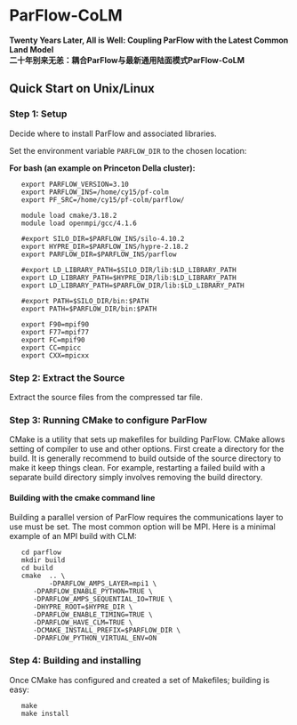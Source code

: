 # ParFlow-CoLM
**Twenty Years Later, All is Well: Coupling ParFlow with the Latest Common Land Model**  
**二十年别来无恙：耦合ParFlow与最新通用陆面模式ParFlow-CoLM**

## Quick Start on Unix/Linux

### Step 1: Setup

Decide where to install ParFlow and associated libraries.

Set the environment variable `PARFLOW_DIR` to the chosen location:

**For bash (an example on Princeton Della cluster):**

```shell
   export PARFLOW_VERSION=3.10
   export PARFLOW_INS=/home/cy15/pf-colm
   export PF_SRC=/home/cy15/pf-colm/parflow/

   module load cmake/3.18.2
   module load openmpi/gcc/4.1.6

   #export SILO_DIR=$PARFLOW_INS/silo-4.10.2
   export HYPRE_DIR=$PARFLOW_INS/hypre-2.18.2
   export PARFLOW_DIR=$PARFLOW_INS/parflow

   #export LD_LIBRARY_PATH=$SILO_DIR/lib:$LD_LIBRARY_PATH
   export LD_LIBRARY_PATH=$HYPRE_DIR/lib:$LD_LIBRARY_PATH
   export LD_LIBRARY_PATH=$PARFLOW_DIR/lib:$LD_LIBRARY_PATH

   #export PATH=$SILO_DIR/bin:$PATH
   export PATH=$PARFLOW_DIR/bin:$PATH

   export F90=mpif90
   export F77=mpif77
   export FC=mpif90
   export CC=mpicc
   export CXX=mpicxx
```   

### Step 2: Extract the Source

Extract the source files from the compressed tar file.

### Step 3: Running CMake to configure ParFlow

CMake is a utility that sets up makefiles for building ParFlow.  CMake
allows setting of compiler to use and other options.  First create a
directory for the build.  It is generally recommend to build outside
of the source directory to make it keep things clean.  For example,
restarting a failed build with a separate build directory simply
involves removing the build directory.

#### Building with the cmake command line

Building a parallel version of ParFlow requires the communications
layer to use must be set.  The most common option will be MPI.  Here
is a minimal example of an MPI build with CLM:

```shell
   cd parflow
   mkdir build
   cd build
   cmake  .. \
          -DPARFLOW_AMPS_LAYER=mpi1 \
	  -DPARFLOW_ENABLE_PYTHON=TRUE \
	  -DPARFLOW_AMPS_SEQUENTIAL_IO=TRUE \
	  -DHYPRE_ROOT=$HYPRE_DIR \
	  -DPARFLOW_ENABLE_TIMING=TRUE \
	  -DPARFLOW_HAVE_CLM=TRUE \
	  -DCMAKE_INSTALL_PREFIX=$PARFLOW_DIR \
	  -DPARFLOW_PYTHON_VIRTUAL_ENV=ON
```

### Step 4: Building and installing

Once CMake has configured and created a set of Makefiles; building is
easy:

```shell
   make 
   make install
```

